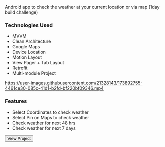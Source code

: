 Android app to check the weather at your current location or via map (1day build challenge)

### Technologies Used
* MVVM
* Clean Architecture
* Google Maps
* Device Location
* Motion Layout
* View Pager + Tab Layout
* Retrofit
* Multi-module Project


https://user-images.githubusercontent.com/21328143/173892755-4461ce30-085c-41d1-b2fd-bf220bf09346.mp4

### Features
* Select Coordinates to check weather
* Select Pin on Maps to check weather
* Check weather for next 48 hrs
* Check weather for next 7 days


<Button variant="text" destination="https://github.com/NeilSayok/weather_app">View Project</Button>
